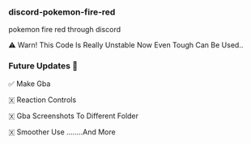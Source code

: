 ### discord-pokemon-fire-red
pokemon fire red through discord

⚠️ Warn!
 This Code Is Really Unstable Now Even Tough Can Be Used..
 
### Future Updates 📄

 ✅ Make Gba 
 
 🇽 Reaction Controls
 
 🇽 Gba Screenshots To Different Folder
 
 🇽 Smoother Use 
    ........And More
